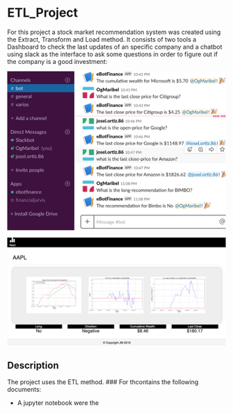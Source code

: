 # ETL_Project

For this project a stock market recommendation system was created using the Extract, Transform and Load method. It consists of two tools a Dashboard to check the last updates of an specific company and a chatbot using slack as the interface to ask some questions in order to figure out if the company is a good investment:

![Slack-Chatbot](Images/chatbot.png)

![Dashboard](Images/dashboard.png)


## Description
The project uses the ETL method. 
### For thcontains the following documents:
* A jupyter notebook were the 


